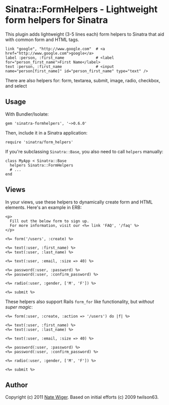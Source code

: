 Sinatra::FormHelpers - Lightweight form helpers for Sinatra
===========================================================

This plugin adds lightweight (3-5 lines each) form helpers to Sinatra that aid with
common form and HTML tags.

    link "google", "http://www.google.com"  # <a href="http://www.google.com">google</a>
    label :person, :first_name              # <label for="person_first_name">First Name</label>
    text :person, :first_name               # <input name="person[first_name]" id="person_first_name" type="text" />

There are also helpers for: form, textarea, submit, image, radio, checkbox, and select

Usage
-----
With Bundler/Isolate:

    gem 'sinatra-formhelpers', '~>0.6.0'

Then, include it in a Sinatra application:

    require 'sinatra/form_helpers'
      
If you're subclassing <code>Sinatra::Base</code>, you also need to call <code>helpers</code> manually:

    class MyApp < Sinatra::Base
      helpers Sinatra::FormHelpers
      # ...
    end

Views
-----
In your views, use these helpers to dynamically create form and HTML elements.  Here's an example in ERB:

    <p>
      Fill out the below form to sign up.
      For more information, visit our <%= link 'FAQ', '/faq' %>
    </p>

    <%= form('/users', :create) %>
    
    <%= text(:user, :first_name) %>
    <%= text(:user, :last_name) %>

    <%= text(:user, :email, :size => 40) %>

    <%= password(:user, :password) %>
    <%= password(:user, :confirm_password) %>

    <%= radio(:user, :gender, ['M', 'F']) %>

    <%= submit %>

These helpers also support Rails <code>form_for</code> like functionality, but *without* *super* *magic*:

    <%= form(:user, :create, :action => '/users') do |f| %>

    <%= text(:user, :first_name) %>
    <%= text(:user, :last_name) %>

    <%= text(:user, :email, :size => 40) %>

    <%= password(:user, :password) %>
    <%= password(:user, :confirm_password) %>

    <%= radio(:user, :gender, ['M', 'F']) %>

    <%= submit %>




    


              
Author
------
Copyright (c) 2011 [Nate Wiger](http://nateware.com).  Based on initial efforts (c) 2009 twilson63.
